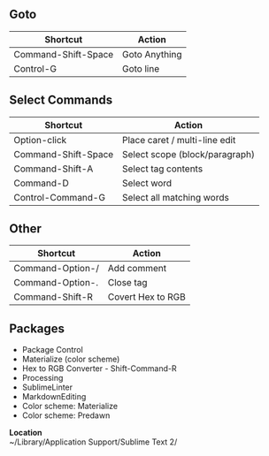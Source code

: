 ## Goto
| Shortcut | Action |
| -------- | ------ |
| Command-Shift-Space | Goto Anything |
| Control-G | Goto line |

## Select Commands
| Shortcut | Action |
| -------- | ------ |
| Option-click | Place caret / multi-line edit |
| Command-Shift-Space | Select scope (block/paragraph) |
| Command-Shift-A | Select tag contents |
| Command-D | Select word |
| Control-Command-G | Select all matching words |

## Other
| Shortcut | Action |
| -------- | ------ |
| Command-Option-/ | Add comment |
| Command-Option-. | Close tag |
| Command-Shift-R | Covert Hex to RGB |

## Packages

- Package Control
- Materialize (color scheme)
- Hex to RGB Converter - Shift-Command-R
- Processing
- SublimeLinter
- MarkdownEditing
- Color scheme: Materialize
- Color scheme: Predawn

**Location**  
~/Library/Application Support/Sublime Text 2/